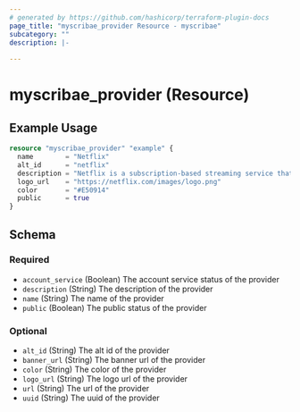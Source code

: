 ```yaml
---
# generated by https://github.com/hashicorp/terraform-plugin-docs
page_title: "myscribae_provider Resource - myscribae"
subcategory: ""
description: |-
  
---
```


# myscribae_provider (Resource)



## Example Usage

```terraform
resource "myscribae_provider" "example" {
  name        = "Netflix"
  alt_id      = "netflix"
  description = "Netflix is a subscription-based streaming service that allows our members to watch TV shows and movies on an internet-connected device. Depending on your plan, you can also download TV shows and movies to your iOS, Android, or Windows 10 device and watch without an internet connection."
  logo_url    = "https://netflix.com/images/logo.png"
  color       = "#E50914"
  public      = true
}
```

<!-- schema generated by tfplugindocs -->
## Schema

### Required

- `account_service` (Boolean) The account service status of the provider
- `description` (String) The description of the provider
- `name` (String) The name of the provider
- `public` (Boolean) The public status of the provider

### Optional

- `alt_id` (String) The alt id of the provider
- `banner_url` (String) The banner url of the provider
- `color` (String) The color of the provider
- `logo_url` (String) The logo url of the provider
- `url` (String) The url of the provider
- `uuid` (String) The uuid of the provider
